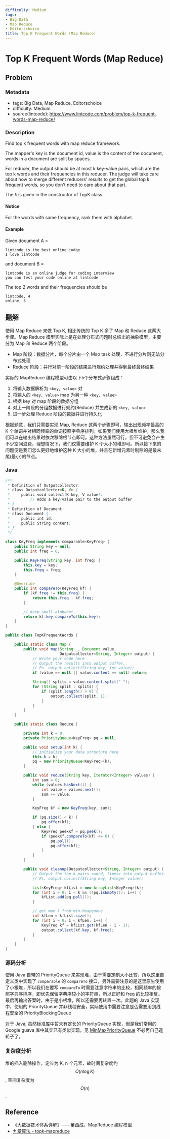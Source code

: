 ```yaml
---
difficulty: Medium
tags:
- Big Data
- Map Reduce
- Editorschoice
title: Top K Frequent Words (Map Reduce)
---
```


# Top K Frequent Words (Map Reduce)

## Problem

### Metadata

- tags: Big Data, Map Reduce, Editorschoice
- difficulty: Medium
- source(lintcode): <https://www.lintcode.com/problem/top-k-frequent-words-map-reduce/>

### Description

Find top k frequent words with map reduce framework.

The mapper's key is the document id, value is the content of the document, words in a document are split by spaces.

For reducer, the output should be at most k key-value pairs, which are the top k words and their frequencies in this reducer. The judge will take care about how to merge different reducers' results to get the global top k frequent words, so you don't need to care about that part.

The *k* is given in the constructor of TopK class.

#### Notice

For the words with same frequency, rank them with alphabet.

#### Example

Given document A = 
```
lintcode is the best online judge
I love lintcode
```
and document B = 
```
lintcode is an online judge for coding interview
you can test your code online at lintcode
```

The top 2 words and their frequencies should be
```
lintcode, 4
online, 3
```

## 题解

使用 Map Reduce 来做 Top K, 相比传统的 Top K 多了 Map 和 Reduce 这两大步骤。Map Reduce 模型实际上是在处理分布式问题时总结出的抽象模型，主要分为 Map 和 Reduce 两个阶段。

- Map 阶段：数据分片，每个分片由一个 Map task 处理，不进行分片则无法分布式处理
- Reduce 阶段：并行对前一阶段的结果进行规约处理并得到最终最终结果

实际的 MapReduce 编程模型可由以下5个分布式步骤组成：

1. 将输入数据解析为 `<key, value>` 对
2. 将输入的 `<key, value>` map 为另一种 `<key, value>`
3. 根据 key 对 map 阶段的数据分组
4. 对上一阶段的分组数据进行规约(Reduce) 并生成新的 `<key, value>`
5. 进一步处理 Reduce 阶段的数据并进行持久化

根据题意，我们只需要实现 Map, Reduce 这两个步骤即可，输出出现频率最高的 K 个单词并对相同频率的单词按照字典序排列。如果我们使用大根堆维护，那么我们可以在输出结果时依次移除根节点即可。这种方法虽然可行，但不可避免会产生不少空间浪费，理想情况下，我们仅需要维护 K 个大小的堆即可。所以接下来的问题便是我们怎么更好地维护这种 K 大小的堆，并且在新增元素时剔除的是最末尾(最小)的节点。

### Java

```java
/**
 * Definition of Outputcollector:
 * class Outputcollector<K, V> {
 *     public void collect(K key, V value);
 *         // Adds a key/value pair to the output buffer
 * }
 * Definition of Document:
 * class Document {
 *     public int id;
 *     public String content;
 * }
 */

class KeyFreq implements comparable<KeyFreq> {
    public String key = null;
    public int freq = 0;

    public KeyFreq(String key, int freq) {
        this.key = key;
        this.freq = freq;
    }

    @Override
    public int compareTo(KeyFreq kf) {
        if (kf.freq != this.freq) {
            return this.freq - kf.freq;
        }

        // keep small alphabet
        return kf.key.compareTo(this.key);
    }
}

public class TopKFrequentWords {

    public static class Map {
        public void map(String _, Document value,
                        Outputcollector<String, Integer> output) {
            // Write your code here
            // Output the results into output buffer.
            // Ps. output.collect(String key, int value);
            if (value == null || value.content == null) return;

            String[] splits = value.content.split(" ");
            for (String split : splits) {
                if (split.length() > 0) {
                    output.collect(split, 1);
                }
            }
        }
    }

    public static class Reduce {

        private int k = 0;
        private PriorityQueue<KeyFreq> pq = null;

        public void setup(int k) {
            // initialize your data structure here
            this.k = k;
            pq = new PriorityQueue<KeyFreq>(k);
        }

        public void reduce(String key, Iterator<Integer> values) {
            int sum = 0;
            while (values.hasNext()) {
                int value = values.next();
                sum += value;
            }

            KeyFreq kf = new KeyFreq(key, sum);

            if (pq.size() < k) {
                pq.offer(kf);
            } else {
                KeyFreq peekKf = pq.peek();
                if (peekKf.compareTo(kf) <= 0) {
                    pq.poll();
                    pq.offer(kf);
                }
            }
        }

        public void cleanup(Outputcollector<String, Integer> output) {
            // Output the top k pairs <word, times> into output buffer.
            // Ps. output.collect(String key, Integer value);

            List<KeyFreq> kfList = new ArrayList<KeyFreq>(k);
            for (int i = 0; i < k && (!pq.isEmpty()); i++) {
                kfList.add(pq.poll());
            }

            // get max k from min-heapqueue
            int kfLen = kfList.size();
            for (int i = 0; i < kfLen; i++) {
                KeyFreq kf = kfList.get(kfLen - i - 1);
                output.collect(kf.key, kf.freq);
            }
        }
    }
}
```

### 源码分析

使用 Java 自带的 PriorityQueue 来实现堆，由于需要定制大小比较，所以这里自定义类中实现了 `comparable` 的 `compareTo` 接口，另外需要注意的是这里原生使用了小根堆，所以我们在覆写 `compareTo` 时需要注意字符串的比较，相同频率的按照字典序排序，即优先保留字典序较小的字符串，所以正好和 freq 的比较相反。最后再输出答案时，由于是小根堆，所以还需要再转置一次。此题的 Java 实现中，使用的 PriorityQueue 并非线程安全，实际使用中需要注意是否需要用到线程安全的 PriorityBlockingQueue

对于 Java, 虽然标准库中暂未有定长的 PriorityQueue 实现，但是我们常用的 Google guava 库中其实已有类似实现，见 [MinMaxPriorityQueue](https://google.github.io/guava/releases/snapshot/api/docs/com/google/common/collect/MinMaxPriorityQueue.html) 不必再自己造轮子了。

### 复杂度分析

堆的插入删除操作，定长为 K, n 个元素，故时间复杂度约 $$O(n \log K)$$, 空间复杂度为 $$O(n)$$.

## Reference

- 《大数据技术体系详解》——董西成，MapReduce 编程模型
- [九章算法 - topk-mapreduce](https://www.jiuzhang.com/solution/top-k-frequent-words-map-reduce/)